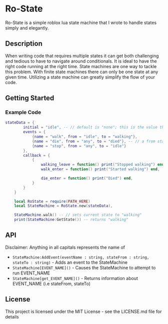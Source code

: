 # Ro-State

Ro-State is a simple roblox lua state machine that I wrote to handle states simply and elegantly.

## Description

When writing code that requires multiple states it can get both challenging and tedious to have to navigate around conditionals. It is ideal to have the right code running at the right time. State machines are one way to tackle this problem. With finite state machines there can only be one state at any given time. Utilizing a state machine can greatly simplify the flow of your code.

## Getting Started

### Example Code
```lua
stateData = {
        initial = "idle", -- // default is "none"; this is the value that is initialized
        events = {
            {name = "walk", from = "idle", to = "walking"},
            {name = "die", from = "any", to = "died"}, -- // a from state of "any" will allow this event to be called from any event
            {name = "stop", from = "any", to = "idle"}
        },
        callback = {
            {
                walking_leave = function() print("Stopped walking") end,
                walk_enter = function() print("Started walking") end,

                die_enter = function() print("Died") end,
            }
        }
    }

    local RoState = require(PATH_HERE)
    local StateMachine = RoState.new(stateData),

    StateMachine.walk() -- // sets current state to "walking"
    print(StateMachine:GetState()) -- returns "walking"
```
## API
Disclaimer: Anything in all capitals represents the name of 

* `StateMachine:AddEvent(eventName : string, stateFrom : string, stateTo : string)`   - Adds an event to the StateMachine
* `StateMachine[EVENT_NAME]()`                                                        - Causes the StateMachine to attempt to run EVENT_NAME
* `StateMachine[get_EVENT_NAME]()`                                                    - Returns information about EVENT_NAME (i.e stateFrom, stateTo)

## License

This project is licensed under the MIT License - see the LICENSE.md file for details

